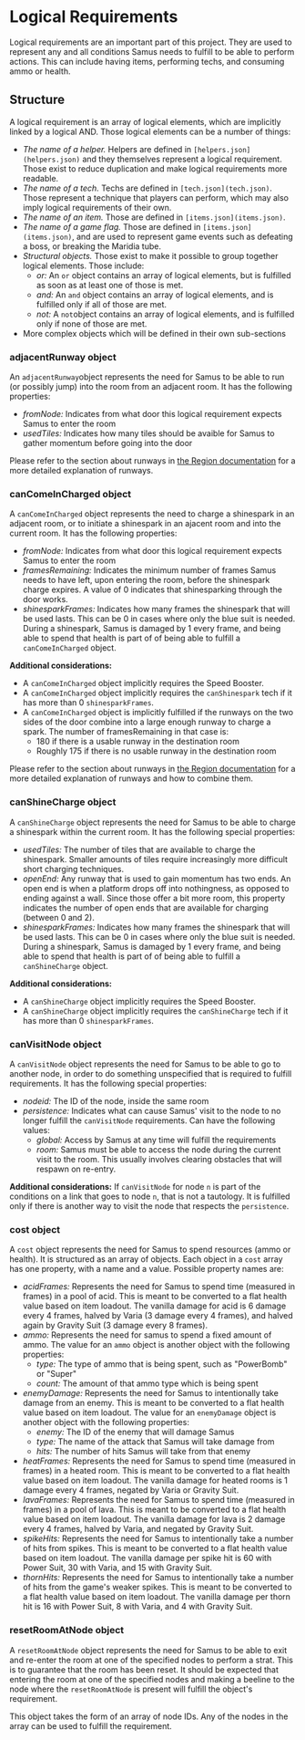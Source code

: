 # Logical Requirements
Logical requirements are an important part of this project. They are used to represent any and all conditions Samus needs to fulfill to be able to perform actions. This can include having items, performing techs, and consuming ammo or health.

## Structure
A logical requirement is an array of logical elements, which are implicitly linked by a logical AND. Those logical elements can be a number of things:
* _The name of a helper._ Helpers are defined in `[helpers.json](helpers.json)` and they themselves represent a logical requirement. Those exist to reduce duplication and make logical requirements more readable.
* _The name of a tech._ Techs are defined in `[tech.json](tech.json)`.  Those represent a technique that players can perform, which may also imply logical requirements of their own.
* _The name of an item._ Those are defined in `[items.json](items.json)`.
* _The name of a game flag._ Those are defined in `[items.json](items.json)`, and are used to represent game events such as defeating a boss, or breaking the Maridia tube.
* _Structural objects._ Those exist to make it possible to group together logical elements. Those include:
  * _or:_ An `or` object contains an array of logical elements, but is fulfilled as soon as at least one of those is met.
  * _and:_ An `and` object contains an array of logical elements, and is fulfilled only if all of those are met.
  * _not:_ A `not`object contains an array of logical elements, and is fulfilled only if none of those are met.
* More complex objects which will be defined in their own sub-sections

### adjacentRunway object
An `adjacentRunway`object represents the need for Samus to be able to run (or possibly jump) into the room from an adjacent room. It has the following properties:
* _fromNode:_ Indicates from what door this logical requirement expects Samus to enter the room
* _usedTiles:_ Indicates how many tiles should be avaible for Samus to gather momentum before going into the door

Please refer to the section about runways in [the Region documentation](region/region-readme.md) for a more detailed explanation of runways.

### canComeInCharged object
A `canComeInCharged` object represents the need to charge a shinespark in an adjacent room, or to initiate a shinespark in an ajacent room and into the current room. It has the following properties:
 * _fromNode:_ Indicates from what door this logical requirement expects Samus to enter the room
 * _framesRemaining:_ Indicates the minimum number of frames Samus needs to have left, upon entering the room, before the shinespark charge expires. A value of 0 indicates that shinesparking through the door works.
* _shinesparkFrames:_ Indicates how many frames the shinespark that will be used lasts. This can be 0 in cases where only the blue suit is needed. During a shinespark, Samus is damaged by 1 every frame, and being able to spend that health is part of of being able to fulfill a `canComeInCharged` object.

__Additional considerations:__
* A `canComeInCharged` object implicitly requires the Speed Booster.
* A `canComeInCharged` object implicitly requires the `canShinespark` tech if it has more than 0 `shinesparkFrames`.
* A `canComeInCharged` object is implicitly fulfilled if the runways on the two sides of the door combine into a large enough runway to charge a spark.
The number of framesRemaining in that case is:
  * 180 if there is a usable runway in the destination room
  * Roughly 175 if there is no usable runway in the destination room

Please refer to the section about runways in [the Region documentation](region/region-readme.md) for a more detailed explanation of runways and how to combine them.

### canShineCharge object
A `canShineCharge` object represents the need for Samus to be able to charge a shinespark within the current room. It has the following special properties:
* _usedTiles:_ The number of tiles that are available to charge the shinespark. Smaller amounts of tiles require increasingly more difficult short charging techniques.
* _openEnd:_ Any runway that is used to gain momentum has two ends. An open end is when a platform drops off into nothingness, as opposed to ending against a wall. Since those offer a bit more room, this property indicates the number of open ends that are available for charging (between 0 and 2).
* _shinesparkFrames:_ Indicates how many frames the shinespark that will be used lasts. This can be 0 in cases where only the blue suit is needed. During a shinespark, Samus is damaged by 1 every frame, and being able to spend that health is part of of being able to fulfill a `canShineCharge` object.

__Additional considerations:__
* A `canShineCharge` object implicitly requires the Speed Booster.
* A `canShineCharge` object implicitly requires the `canShineCharge` tech if it has more than 0 `shinesparkFrames`.

### canVisitNode object
A `canVisitNode` object represents the need for Samus to be able to go to another node, in order to do something unspecified that is required to fulfill requirements. It has the following special properties:
* _nodeid:_ The ID of the node, inside the same room
* _persistence:_ Indicates what can cause Samus' visit to the node to no longer fulfill the `canVisitNode` requirements. Can have the following values:
  * _global:_ Access by Samus at any time will fulfill the requirements
  * _room:_ Samus must be able to access the node during the current visit to the room. This usually involves clearing obstacles that will respawn on re-entry.

__Additional considerations:__ If `canVisitNode` for node `n` is part of the conditions on a link that goes to node `n`, that is not a tautology. It is fulfilled only if there is another way to visit the node that respects the `persistence`.
### cost object
A `cost` object represents the need for Samus to spend resources (ammo or health). It is structured as an array of objects. Each object in a `cost` array has one property, with a name and a value. Possible property names are:
* _acidFrames:_ Represents the need for Samus to spend time (measured in frames) in a pool of acid. This is meant to be converted to a flat health value based on item loadout. The vanilla damage for acid is 6 damage every 4 frames, halved by Varia (3 damage every 4 frames), and halved again by Gravity Suit (3 damage every 8 frames).
* _ammo:_ Represents the need for samus to spend a fixed amount of ammo. The value for an `ammo` object is another object with the following properties:
  * _type:_ The type of ammo that is being spent, such as "PowerBomb" or "Super"
  * _count:_ The amount of that ammo type which is being spent
* _enemyDamage:_ Represents the need for Samus to intentionally take damage from an enemy. This is meant to be converted to a flat health value based on item loadout. The value for an `enemyDamage` object is another object with the following properties:
  * _enemy:_ The ID of the enemy that will damage Samus
  * _type:_ The name of the attack that Samus will take damage from
  * _hits:_ The number of hits Samus will take from that enemy
* _heatFrames:_ Represents the need for Samus to spend time (measured in frames) in a heated room. This is meant to be converted to a flat health value based on item loadout. The vanilla damage for heated rooms is 1 damage every 4 frames, negated by Varia or Gravity Suit.
* _lavaFrames:_ Represents the need for Samus to spend time (measured in frames) in a pool of lava. This is meant to be converted to a flat health value based on item loadout. The vanilla damage for lava is 2 damage every 4 frames, halved by Varia, and negated by Gravity Suit.
* _spikeHits:_ Represents the need for Samus to intentionally take a number of hits from spikes. This is meant to be converted to a flat health value based on item loadout. The vanilla damage per spike hit is 60 with Power Suit, 30 with Varia, and 15 with Gravity Suit.
* _thornHits:_ Represents the need for Samus to intentionally take a number of hits from the game's weaker spikes. This is meant to be converted to a flat health value based on item loadout. The vanilla damage per thorn hit is 16 with Power Suit, 8 with Varia, and 4 with Gravity Suit.
### resetRoomAtNode object
A `resetRoomAtNode` object represents the need for Samus to be able to exit and re-enter the room at one of the specified nodes to perform a strat. This is to guarantee that the room has been reset. It should be expected that entering the room at one of the specified nodes and making a beeline to the node where the `resetRoomAtNode` is present will fulfill the object's requirement.

This object takes the form of an array of node IDs. Any of the nodes in the array can be used to fulfill the requirement.
